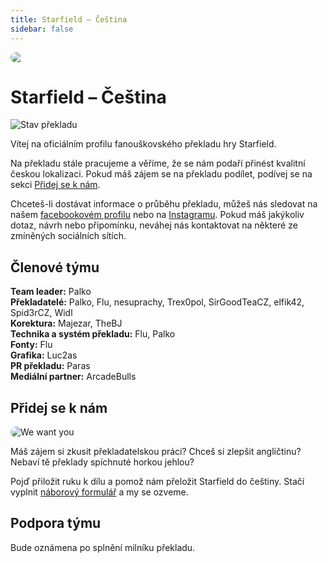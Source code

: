```yaml
---
title: Starfield – Čeština
sidebar: false
---
```


<div style="border-radius: 16px; overflow: hidden; margin-bottom: 16px;">
  <img src="/banner.jpg">
</div>

# Starfield – Čeština

<img src="https://weblate.prekladyher.eu/widget/starfield/starfield/cs/svg-badge.svg" alt="Stav překladu">

Vítej na oficiálním profilu fanouškovského překladu hry Starfield.

Na překladu stále pracujeme a věříme, že se nám podaří přinést kvalitní českou lokalizaci. Pokud máš zájem se na překladu podílet, podívej se na sekci [Přidej se k nám](#pridej-se-k-nam).

Chceteš-li dostávat informace o průběhu překladu, můžeš nás sledovat na našem [facebookovém profilu](https://www.facebook.com/profile.php?id=61556872838453) nebo na [Instagramu](https://www.instagram.com/starfield.cestina/). Pokud máš jakýkoliv dotaz, návrh nebo připomínku, neváhej nás kontaktovat na některé ze zmíněných sociálních sítích.


## Členové týmu

**Team leader:** Palko  
**Překladatelé:** Palko, Flu, nesuprachy, Trex0pol, SirGoodTeaCZ, elfik42, Spid3rCZ, Widl  
**Korektura:** Majezar, TheBJ  
**Technika a systém překladu:** Flu, Palko  
**Fonty:** Flu  
**Grafika:** Luc2as  
**PR překladu:** Paras  
**Mediální partner:** ArcadeBulls


## Přidej se k nám

<img src="/we-want-you.jpg" alt="We want you" style="border-radius: 16px; max-width: 200px; margin: 0 auto;">

Máš zájem si zkusit překladatelskou práci? Chceš si zlepšit angličtinu? Nebaví tě překlady spíchnuté horkou jehlou?

Pojď přiložit ruku k dílu a pomož nám přeložit Starfield do češtiny. Stačí vyplnit [náborový formulář](https://forms.gle/xrNfKEQ5rYve9N938) a my se ozveme.


## Podpora týmu

Bude oznámena po splnění milníku překladu.
